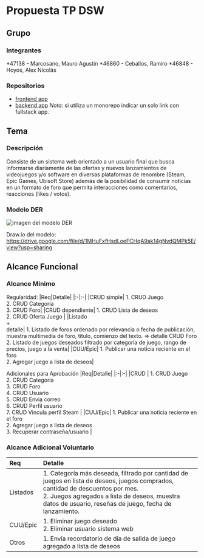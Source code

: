 # Propuesta TP DSW

## Grupo

### Integrantes

*47138 - Marcosano, Mauro Agustin
*46860 - Ceballos, Ramiro
\*46848 - Hoyos, Alex Nicolás

### Repositorios

- [frontend app](https://github.com/AlexNHoyos/dmcoffers-client)
- [backend app](https://github.com/AlexNHoyos/dmcoffers-server-main)
  _Nota_: si utiliza un monorepo indicar un solo link con fullstack app.

## Tema

### Descripción

Consiste de un sistema web orientado a un usuario final que busca informarse diariamente de las ofertas y nuevos lanzamientos de videojuegos y/o software en diversas plataformas de renombre (Steam, Epic Games, Ubisoft Store) además de la posibilidad de consumir noticias en un formato de foro que permita interacciones como comentarios, reacciones (likes / votos).

### Modelo DER

![imagen del modelo DER](https://drive.google.com/file/d/1kRI9QUqNSeMxy929tgR4-McgSdp707CP/view?usp=sharing)

Draw.io del modelo:
https://drive.google.com/file/d/1MHuFxfHsdLoeFCHqA9ak14gNvdQMPk5E/view?usp=sharing

## Alcance Funcional

### Alcance Mínimo

Regularidad:
|Req|Detalle|
|:-|:-|
|CRUD simple| 1. CRUD Juego<br>2. CRUD Categoría<br>3. CRUD Foro|
|CRUD dependiente| 1. CRUD Lista de deseos <br>2. CRUD Oferta Juego |
|Listado<br>+<br>detalle| 1. Listado de foros ordenado por relevancia o fecha de publicación, muestra multimedia de foro, título, comienzo del texto. => detalle CRUD Foro <br> 2. Listado de juegos deseados filtrado por categoría de juego, rango de precios, juego a la venta|
|CUU/Epic| 1. Publicar una noticia reciente en el foro <br> 2. Agregar juego a lista de deseos|

Adicionales para Aprobación
|Req|Detalle|
|:-|:-|
|CRUD | 1. CRUD Juego<br> 2. CRUD Categoría<br> 3. CRUD Foro<br> 4. CRUD Usuario<br> 5. CRUD Envia correo<br> 6. CRUD Perfil usuario<br> 7. CRUD Vincula perfil Steam |
|CUU/Epic| 1. Publicar una noticia reciente en el foro<br> 2. Agregar juego a lista de deseos <br> 3. Recuperar contraseña/usuario |

### Alcance Adicional Voluntario

| Req      | Detalle                                                                                                                                                                                                                                       |
| :------- | :-------------------------------------------------------------------------------------------------------------------------------------------------------------------------------------------------------------------------------------------- |
| Listados | 1. Categoría más deseada, filtrado por cantidad de juegos en lista de deseos, juegos comprados, cantidad de descuentos por mes. <br> 2. Juegos agregados a lista de deseos, muestra datos de usuario, reseñas de juego, fecha de lanzamiento. |
| CUU/Epic | 1. Eliminar juego deseado <br> 2. Eliminar usuario sistema web                                                                                                                                                                                |
| Otros    | 1. Envía recordatorio de dia de salida de juego agregado a lista de deseos                                                                                                                                                                    |
